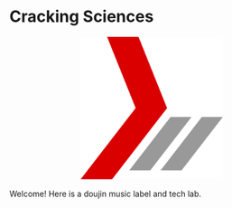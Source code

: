 # Cracking Sciences
<p align="center" width="50%">
  <img width="50%" src="./assets/pics/icon_prototype.png" alt="Cracking Sciences"/>
</p>

Welcome! Here is a doujin music label and tech lab.    

